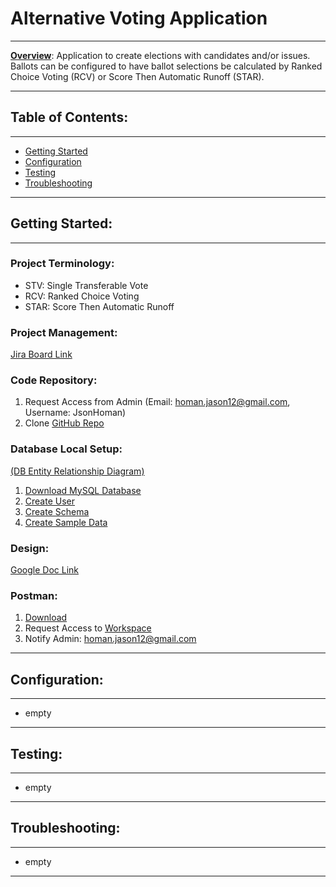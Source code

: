 # Alternative Voting Application

---

<b><u>Overview</u></b>: Application to create elections with candidates and/or issues. Ballots can be configured to 
have ballot selections be calculated by Ranked Choice Voting (RCV) or Score Then Automatic Runoff (STAR).

---

## Table of Contents:

---

- [Getting Started](#getting-started)
- [Configuration](#configuration)
- [Testing](#testing)
- [Troubleshooting](#troubleshooting)

---

## Getting Started:

---

### Project Terminology:
- STV: Single Transferable Vote
- RCV: Ranked Choice Voting
- STAR: Score Then Automatic Runoff

### Project Management:
[Jira Board Link](https://ravtechventures.atlassian.net/jira/software/projects/KAN/boards/1)

### Code Repository:
1. Request Access from Admin (Email: homan.jason12@gmail.com, Username: JsonHoman)
2. Clone [GitHub Repo](https://github.com/JsonHoman/java-stv-app.git)

### Database Local Setup:
[(DB Entity Relationship Diagram)](documentation/entity-relationship-diagram.png)
1. [Download MySQL Database]()
2. [Create User](src/main/resources/user.sql)
3. [Create Schema](src/main/resources/schema.sql)
4. [Create Sample Data](src/main/resources/data.sql)

### Design:
[Google Doc Link](https://docs.google.com/drawings/d/1S6h1HfZosErk5BfBfAeNVLbGK6J5obK0e6uzEIf6rA8/edit)

### Postman:
1. [Download](https://www.postman.com/downloads/)
2. Request Access to [Workspace](https://app.getpostman.com/join-team?invite_code=3377aafaa809d69b87284f12894abbd4&target_code=ce66c841cdb5fefd073fb9ccfd5bdfa3)
3. Notify Admin: homan.jason12@gmail.com

---

## Configuration:

---

- empty

---

## Testing:

---

- empty

---

## Troubleshooting:

---

- empty

---

